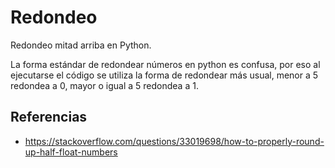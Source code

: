 # Redondeo
Redondeo mitad arriba en Python.

La forma estándar de redondear números en python es confusa, por eso al ejecutarse el código se utiliza la forma de 
redondear más usual, menor a 5 redondea a 0, mayor o igual a 5 redondea a 1.

## Referencias

* https://stackoverflow.com/questions/33019698/how-to-properly-round-up-half-float-numbers
